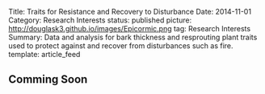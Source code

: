 Title: Traits for Resistance and Recovery to Disturbance
Date: 2014-11-01
Category: Research Interests
status: published
picture: http://douglask3.github.io/images/Epicormic.png
tag: Research Interests
Summary: Data and analysis for bark thickness and resprouting plant traits used to protect against and recover from disturbances such as fire.
template: article_feed

<h2> Comming Soon </h2>
